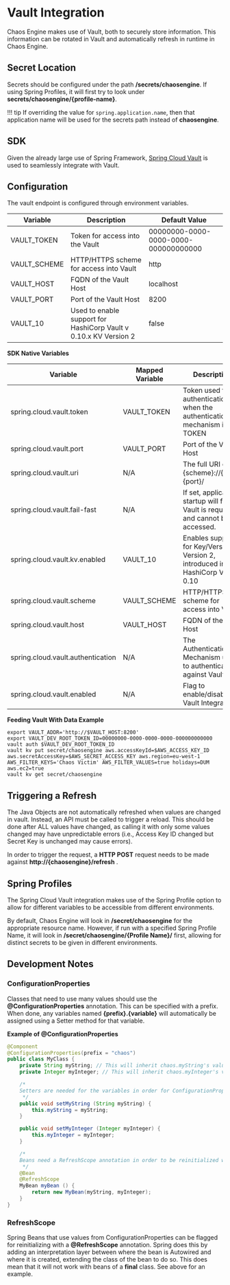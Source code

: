 # Vault Integration

Chaos Engine makes use of Vault, both to securely store information. This information can be rotated in Vault and automatically refresh in runtime in Chaos Engine.

## Secret Location

Secrets should be configured under the path **/secrets/chaosengine**. If using Spring Profiles, it will first try to look under **secrets/chaosengine/{profile-name}**.

!!! tip
    If overriding the value for `spring.application.name`, then that application name will be used for the secrets path instead of **chaosengine**.

## SDK

Given the already large use of Spring Framework, [Spring Cloud Vault](https://cloud.spring.io/spring-cloud-vault/) is used to seamlessly integrate with Vault.

## Configuration

The vault endpoint is configured through environment variables.

| Variable | Description | Default Value |
| --- | --- | --- |
| VAULT_TOKEN | Token for access into the Vault | 00000000-0000-0000-0000-000000000000 |
| VAULT_SCHEME | HTTP/HTTPS scheme for access into Vault | http |
| VAULT_HOST | FQDN of the Vault Host | localhost |
| VAULT_PORT | Port of the Vault Host| 8200 |
| VAULT_10 | Used to enable support for HashiCorp Vault v 0.10.x KV Version 2 | false |
 
**SDK Native Variables**

| Variable | Mapped Variable | Description | Default |
| --- | --- | --- | --- |
| spring.cloud.vault.token | VAULT_TOKEN | Token used for authentication when the authentication mechanism is TOKEN | 00000000-0000-0000-0000-000000000000 |
| spring.cloud.vault.port | VAULT_PORT | Port of the Vault Host | 8200 |
| spring.cloud.vault.uri | N/A | The full URI of {scheme}://{host}:{port}/ | Derived from host/port/scheme. |
| spring.cloud.vault.fail-fast | N/A | If set, application startup will fail if Vault is required and cannot be accessed. | false |
| spring.cloud.vault.kv.enabled | VAULT_10 | Enables support for Key/Version Version 2, introduced in HashiCorp Vault 0.10 | false |
| spring.cloud.vault.scheme | VAULT_SCHEME | HTTP/HTTPS scheme for access into Vault | https |
| spring.cloud.vault.host | VAULT_HOST | FQDN of the Vault Host | localhost |
| spring.cloud.vault.authentication | N/A | The Authentication Mechanism used to authenticate against Vault | TOKEN |
| spring.cloud.vault.enabled | N/A | Flag to enable/disable Vault Integration | true |

**Feeding Vault With Data Example**
```
export VAULT_ADDR='http://$VAULT_HOST:8200'
export VAULT_DEV_ROOT_TOKEN_ID=00000000-0000-0000-0000-000000000000
vault auth $VAULT_DEV_ROOT_TOKEN_ID
vault kv put secret/chaosengine aws.accessKeyId=$AWS_ACCESS_KEY_ID aws.secretAccessKey=$AWS_SECRET_ACCESS_KEY aws.region=eu-west-1  AWS_FILTER_KEYS='Chaos Victim' AWS_FILTER_VALUES=true holidays=DUM aws.ec2=true
vault kv get secret/chaosengine
```

## Triggering a Refresh

The Java Objects are not automatically refreshed when values are changed in vault. Instead, an API must be called to trigger a reload. This should be done after ALL values have changed, as calling it with only some values changed may have unpredictable errors (i.e., Access Key ID changed but Secret Key is unchanged may cause errors).

In order to trigger the request, a **HTTP POST** request needs to be made against **http://{chaosengine}/refresh** .

## Spring Profiles

The Spring Cloud Vault integration makes use of the Spring Profile option to allow for different variables to be accessible from different environments.

By default, Chaos Engine will look in **/secret/chaosengine** for the appropriate resource name. However, if run with a specified Spring Profile Name, it will look in **/secret/chaosengine/{Profile Name}/** first, allowing for distinct secrets to be given in different environments.

## Development Notes

### ConfigurationProperties

Classes that need to use many values should use the **\@ConfigurationProperties** annotation. This can be specified with a prefix. When done, any variables named **{prefix}.{variable}** will automatically be assigned using a Setter method for that variable.

**Example of \@ConfigurationProperties**
```java
@Component
@ConfigurationProperties(prefix = "chaos")
public class MyClass {
    private String myString; // This will inherit chaos.myString's value
    private Integer myInteger; // This will inherit chaos.myInteger's value

    /*
    Setters are needed for the variables in order for ConfigurationProperties to inject them.
     */
    public void setMyString (String myString) {
        this.myString = myString;
    }

    public void setMyInteger (Integer myInteger) {
        this.myInteger = myInteger;
    }

    /*
    Beans need a RefreshScope annotation in order to be reinitialized when changed.
     */
    @Bean
    @RefreshScope
    MyBean myBean () {
        return new MyBean(myString, myInteger);
    }
}
```

### RefreshScope

Spring Beans that use values from ConfigurationProperties can be flagged for reinitializing with a **\@RefreshScope** annotation. Spring does this by adding an interpretation layer between where the bean is Autowired and where it is created, extending the class of the bean to do so. This does mean that it will not work with beans of a **final** class. See above for an example.
